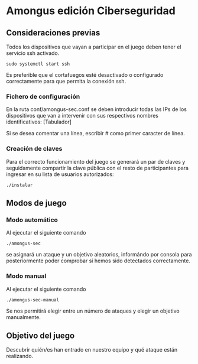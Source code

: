 # Amongus edición Ciberseguridad

## Consideraciones previas
Todos los dispositivos que vayan a participar en el juego deben tener el servicio ssh activado.
```
sudo systemctl start ssh
```

Es preferible que el cortafuegos esté desactivado o configurado correctamente para que permita la conexión ssh.

### Fichero de configuración
En la ruta conf/amongus-sec.conf se deben introducir todas las IPs de los dispositivos que van a intervenir con sus respectivos nombres identificativos:
<IP>[Tabulador]<Nombre>

Si se desea comentar una línea, escribir # como primer caracter de línea.

### Creación de claves
Para el correcto funcionamiento del juego se generará un par de claves y seguidamente compartir la clave pública con el resto de participantes para ingresar en su lista de usuarios autorizados:
```
./instalar
```
## Modos de juego
### Modo automático
Al ejecutar el siguiente comando
```
./amongus-sec
```
se asignará un ataque y un objetivo aleatorios, informándo por consola para posteriormente poder comprobar si hemos sido detectados correctamente.

### Modo manual
Al ejecutar el siguiente comando
```
./amongus-sec-manual
```
Se nos permitirá elegir entre un número de ataques y elegir un objetivo manualmente.

## Objetivo del juego
Descubrir quién/es han entrado en nuestro equipo y qué ataque están realizando.
